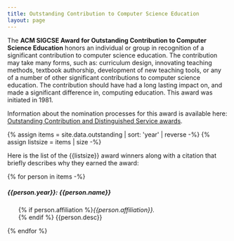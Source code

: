 ```yaml
---
title: Outstanding Contribution to Computer Science Education
layout: page
---
```


The **ACM SIGCSE Award for Outstanding Contribution to Computer Science Education** honors an individual or group in recognition of a significant contribution to computer science education. The contribution may take many forms, such as: curriculum design, innovating teaching methods, textbook authorship, development of new teaching tools, or any of a number of other significant contributions to computer science education. The contribution should have had a long lasting impact on, and made a significant difference in, computing education. This award was initiated in 1981.

Information about the nomination processes for this award is available here: [Outstanding Contribution and Distinguished Service awards](outstanding-and-lifetime-nomination.html).


{% assign items = site.data.outstanding | sort: 'year' | reverse -%}
{% assign listsize = items | size -%}

Here is the list of the {{listsize}} award winners along with a citation that briefly describes why they earned the award:

{% for person in items -%}
##### {{person.year}}: {{person.name}}
<p style="margin-left: 25px;">
{% if person.affiliation %}<i>{{person.affiliation}}.</i><br>{% endif %}
{{person.desc}}</p>
{% endfor %}
